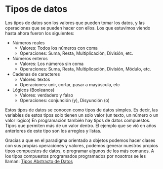 # Tipos de datos
Los tipos de datos son los valores que pueden tomar los datos, y las operaciones que se pueden hacer con ellos. Los que estuvimos viendo hasta ahora fueron los siguientes:
* Números reales
    * Valores: Todos los números con coma
    * Operaciones: Suma, Resta, Multiplicación, División, etc.
* Números enteros
    * Valores: Los números sin coma
    * Operaciones: Suma, Resta, Multiplicación, División, Módulo, etc.
* Cadenas de caracteres
    * Valores: textos
    * Operaciones: unir, cortar, pasar a mayúscula, etc
* Lógicos (Booleanos)
    * Valores: verdadero y falso
    * Operaciones: conjunción (y), Disyunción (o)

Estos tipos de datos se conocen como tipos de datos simples. Es decir, las variables de estos tipos solo tienen un solo valor (un texto, un número o un valor lógico)
En programación también hay tipos de datos compuestos. Tipos que permiten más de un valor dentro. El ejemplo que se vió en años anteriores de este tipo son los arreglos y listas.

<!-- TODO: Tablita con datos compuestos y operaciones -->

Gracias a que en el paradigma orientado a objetos podemos hacer clases con sus propias operaciones y valores, podemos generar nuestros propios tipos compuestos de datos, o programar algunos de los más comunes. A los tipos compuestos programados programados por nosotros se les llaman: [Tipos Abstracto de Datos](./intro.md)
